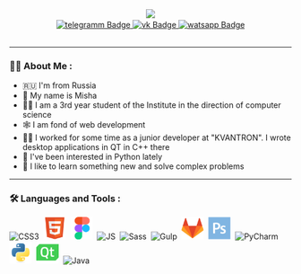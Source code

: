 <div id="header" align="center">
  <img src="https://media.giphy.com/media/wwg1suUiTbCY8H8vIA/giphy-downsized-large.gif" width="301">
</div>
<div id="badges" align="center">
  <a href="t-do.ru/misha_dianov">
    <img src="https://img.shields.io/badge/TELEGRAM-blue?style=for-the-badge&logo=telegram&logoColor=white%22%20alt=%22Twitter%20Badge" alt="telegramm Badge"/>
  </a>
  <a href="https://vk.com/kishmi">
    <img src="https://img.shields.io/badge/VK-blue?style=for-the-badge&logo=VK&logoColor=white" alt="vk Badge"/>
  </a>
  <a href="https://wa.me/+79308719557">
  <img src="https://img.shields.io/badge/WhatsApp-brightgreen?style=for-the-badge&logo=WhatsApp&logoColor=white" alt="watsapp Badge"/>
  </a>
</div>
<div id="schet" align="center">
  <img src="https://komarev.com/ghpvc/?username=Sitinger&style=flat-square&color=blue" alt=""/>
</div>




  
  ---
  
   ### :man_technologist: About Me :
  - :ru: I'm from Russia
  - :wave: My name is Misha
  - :student: I am a 3rd year student of the Institute in the direction of computer science
  - :spider_web: I am fond of web development
  - :man_technologist: I worked for some time as a junior developer at "KVANTRON". I wrote desktop applications in QT in C++ there
  - :snake: I've been interested in Python lately
  - :exploding_head: I like to learn something new and solve complex problems
  
 ---

### :hammer_and_wrench: Languages and Tools :


 
<img src="https://www.svgrepo.com/show/373535/css.svg" title="CSS3" alt="CSS3" width="40" height="40"/>&nbsp;
<img src="https://raw.githubusercontent.com/devicons/devicon/1119b9f84c0290e0f0b38982099a2bd027a48bf1/icons/html5/html5-original.svg" title="HTML5" alt="HTML5" width="40" height="40"/>&nbsp;
<img src="https://raw.githubusercontent.com/devicons/devicon/1119b9f84c0290e0f0b38982099a2bd027a48bf1/icons/figma/figma-original.svg" title="Figma" alt="Figma" width="40" height="40"/>&nbsp;
<img src="https://www.svgrepo.com/show/355081/js.svg" title="JS" alt="JS" width="40" height="40"/>&nbsp;
<img src="https://www.svgrepo.com/show/374061/sass.svg" title="Sass" alt="Sass" width="40" height="40"/>&nbsp;
<img src="https://www.svgrepo.com/show/373652/gulp.svg" title="Gulp" alt="Gulp" width="40" height="40"/>&nbsp;
<img src="https://raw.githubusercontent.com/devicons/devicon/1119b9f84c0290e0f0b38982099a2bd027a48bf1/icons/gitlab/gitlab-original.svg" title="Gitlab" alt="Gitlab" width="40" height="40"/>&nbsp;
<img src="https://raw.githubusercontent.com/devicons/devicon/1119b9f84c0290e0f0b38982099a2bd027a48bf1/icons/photoshop/photoshop-plain.svg" title="Photoshop" alt="Photoshop" width="40" height="40"/>&nbsp;
<img src="https://upload.wikimedia.org/wikipedia/commons/thumb/1/1d/PyCharm_Icon.svg/512px-PyCharm_Icon.svg.png" title="PyCharm" alt="PyCharm" width="40" height="40"/>&nbsp;
<img src="https://raw.githubusercontent.com/devicons/devicon/1119b9f84c0290e0f0b38982099a2bd027a48bf1/icons/python/python-original.svg" title="Python" alt="Python" width="40" height="40"/>&nbsp;
<img src="https://raw.githubusercontent.com/devicons/devicon/1119b9f84c0290e0f0b38982099a2bd027a48bf1/icons/qt/qt-original.svg" title="Qt" alt="Qt" width="40" height="40"/>&nbsp;
<img src="https://cdn-icons-png.flaticon.com/512/6132/6132222.png" title="Java" alt="Java" width="40" height="40"/>&nbsp;
